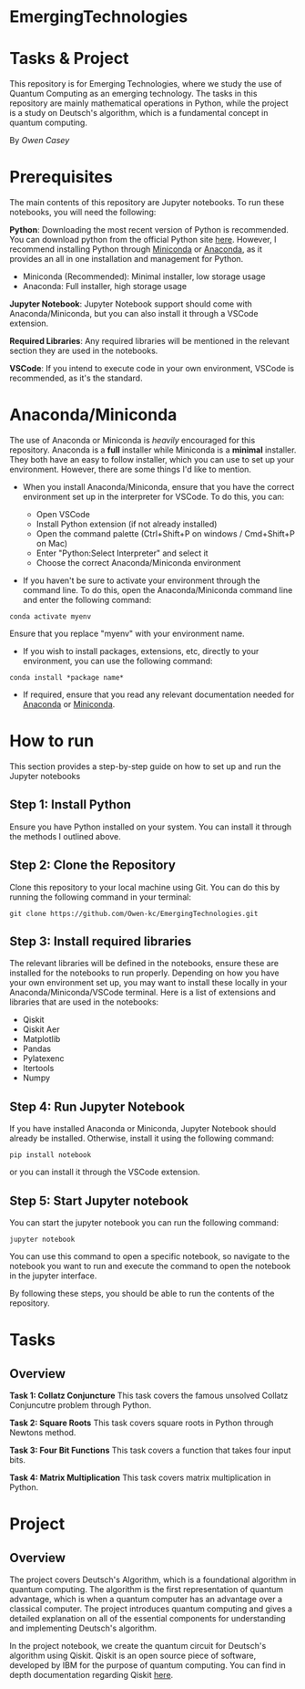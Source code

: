 # EmergingTechnologies

# Tasks & Project
This repository is for Emerging Technologies, where we study the use of Quantum Computing as an emerging technology. The tasks in this repository are mainly mathematical operations in Python, while the project is a study on Deutsch's algorithm, which is a fundamental concept in quantum computing.

By *Owen Casey*

# Prerequisites
The main contents of this repository are Jupyter notebooks. To run these notebooks, you will need the following:

**Python**: Downloading the most recent version of Python is recommended. You can download python from the official Python site [here](https://www.python.org/downloads/). However, I recommend installing Python through [Miniconda](https://docs.conda.io/projects/miniconda/en/latest/) or [Anaconda](https://www.anaconda.com/download), as it provides an all in one installation and management for Python. 
- Miniconda (Recommended): Minimal installer, low storage usage
- Anaconda: Full installer, high storage usage 

**Jupyter Notebook**: Jupyter Notebook support should come with Anaconda/Miniconda, but you can also install it through a VSCode extension.

**Required Libraries**: Any required libraries will be mentioned in the relevant section they are used in the notebooks. 

**VSCode**: If you intend to execute code in your own environment, VSCode is recommended, as it's the standard.

# Anaconda/Miniconda
The use of Anaconda or Miniconda is *heavily* encouraged for this repository. Anaconda is a **full** installer while Miniconda is a **minimal** installer. They both have an easy to follow installer, which you can use to set up your environment. However, there are some things I'd like to mention. 

- When you install Anaconda/Miniconda, ensure that you have the correct environment set up in the interpreter for VSCode. To do this, you can:
    - Open VSCode
    - Install Python extension (if not already installed)
    - Open the command palette (Ctrl+Shift+P on windows / Cmd+Shift+P on Mac)
    - Enter "Python:Select Interpreter" and select it
    - Choose the correct Anaconda/Miniconda environment

-  If you haven't be sure to activate your environment through the command line. To do this, open the Anaconda/Miniconda command line and enter the following command:

```
conda activate myenv
```

Ensure that you replace "myenv" with your environment name.

- If you wish to install packages, extensions, etc, directly to your environment, you can use the following command:

```
conda install *package name*
```

- If required, ensure that you read any relevant documentation needed for [Anaconda](https://docs.anaconda.com/index.html) or [Miniconda](https://docs.conda.io/projects/miniconda/en/latest/).

# How to run

This section provides a step-by-step guide on how to set up and run the Jupyter notebooks

## Step 1: Install Python
Ensure you have Python installed on your system. You can install it through the methods I outlined above.

## Step 2: Clone the Repository
Clone this repository to your local machine using Git. You can do this by running the following command in your terminal:
```
git clone https://github.com/Owen-kc/EmergingTechnologies.git
```

## Step 3: Install required libraries
The relevant libraries will be defined in the notebooks, ensure these are installed for the notebooks to run properly. Depending on how you have your own environment set up, you may want to install these locally in your Anaconda/Miniconda/VSCode terminal. Here is a list of extensions and libraries that are used in the notebooks:
- Qiskit
- Qiskit Aer
- Matplotlib
- Pandas
- Pylatexenc
- Itertools
- Numpy

## Step 4: Run Jupyter Notebook
If you have installed Anaconda or Miniconda, Jupyter Notebook should already be installed. Otherwise, install it using the following command:

```
pip install notebook
```
or you can install it through the VSCode extension.

## Step 5: Start Jupyter notebook

You can start the jupyter notebook you can run the following command:
```
jupyter notebook
```
You can use this command to open a specific notebook, so navigate to the notebook you want to run and execute the command to open the notebook in the jupyter interface.


By following these steps, you should be able to run the contents of the repository.

# Tasks

## Overview
**Task 1: Collatz Conjuncture**
This task covers the famous unsolved Collatz Conjuncutre problem through Python.

**Task 2: Square Roots**
This task covers square roots in Python through Newtons method. 

**Task 3: Four Bit Functions**
This task covers a function that takes four input bits.

**Task 4: Matrix Multiplication**
This task covers matrix multiplication in Python.

# Project

## Overview
The project covers Deutsch's Algorithm, which is a foundational algorithm in quantum computing. The algorithm is the first representation of quantum advantage, which is when a quantum computer has an advantage over a classical computer. The project introduces quantum computing and gives a detailed explanation on all of the essential components for understanding and implementing Deutsch's algorithm.

In the project notebook, we create the quantum circuit for Deutsch's algorithm using Qiskit. Qiskit is an open source piece of software, developed by IBM for the purpose of quantum computing. You can find in depth documentation regarding Qiskit [here](https://www.ibm.com/quantum/qiskit).